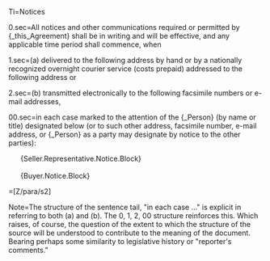 Ti=Notices

0.sec=All notices and other communications required or permitted by {_this_Agreement} shall be in writing and will be effective, and any applicable time period shall commence, when 

1.sec=(a) delivered to the following address by hand or by a nationally recognized overnight courier service (costs prepaid) addressed to the following address or 

2.sec=(b) transmitted electronically to the following facsimile numbers or e-mail addresses, 

00.sec=in each case marked to the attention of the {_Person} (by name or title) designated below (or to such other address, facsimile number, e-mail address, or {_Person} as a party may designate by notice to the other parties):<ul type="none"><li>{Seller.Representative.Notice.Block}<br><br><li>{Buyer.Notice.Block}</ul>

=[Z/para/s2]
  

Note=The structure of the sentence tail, "in each case ..." is explicit in referring to both (a) and (b).  The 0, 1, 2, 00 structure reinforces this.  Which raises, of course, the question of the extent to which the structure of the source will be understood to contribute to the meaning of the document.  Bearing perhaps some similarity to legislative history or "reporter's comments."
